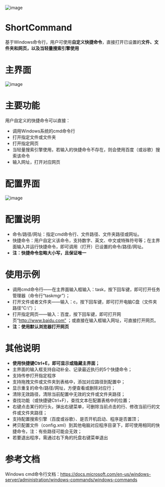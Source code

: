 ![image](https://github.com/Mengzuozhu/ReadmeImage/blob/master/ShortCommand/shortcommand.gif)
# ShortCommand
基于Windows命令行，用户可使用**自定义快捷命令**，直接打开已设置的**文件、文件夹和网页，以及当轻量搜索引擎使用**

# 主界面
![image](https://github.com/Mengzuozhu/ReadmeImage/blob/master/ShortCommand/%E4%B8%BB%E7%95%8C%E9%9D%A2.png)

# 主要功能
用户自定义的快捷命令可以直接：  
*  	调用Windows系统的cmd命令行  
*  	打开指定文件或文件夹  
*  	打开指定网页  
*  	当轻量搜索引擎使用，若输入的快捷命令不存在，则会使用百度（或谷歌）搜索该命令
*   输入网址，打开对应网页
 
# 配置界面
![image](https://github.com/Mengzuozhu/ReadmeImage/blob/master/ShortCommand/%E9%85%8D%E7%BD%AE%E7%95%8C%E9%9D%A2.jpg)
 
# 配置说明
*  	命令/路径/网址：指定cmd命令行、文件路径、文件夹路径或网址。  
*  	快捷命令：用户自定义该命令，支持数字、英文、中文或特殊符号等；在主界面输入并运行快捷命令，即可调用（打开）已设置的命令/路径/网址。
*  	**注：快捷命令忽略大小写，且保证唯一**

# 使用示例  
*  	调用cmd命令行——在主界面输入框输入：task，按下回车键，即可打开任务管理器（命令行“taskmgr”）；  
*  	打开文件或者文件夹——输入：c，按下回车键，即可打开电脑C盘（文件夹路径“C:\”）；  
*  	打开指定网页——输入：百度，按下回车键，即可打开网页“http://www.baidu.com”  ；或直接在输入框输入网址，可直接打开网页。
*  	**注：使用默认浏览器打开网页**
 
# 其他说明
*  **使用快捷键Ctrl+E，即可显示或隐藏主界面；**   
*  	主界面的输入框支持自动补全、记录最近执行的5个快捷命令；  
*  	支持传参打开指定程序
*  	支持拖拽文件或文件夹到表格中，添加对应路径到配置中；  
*  	显示重复的命令/路径/网址，方便查看或删除对应行；  
*  	清除无效路径，清除当前配置中无效的文件或文件夹路径；  
*  	查找功能（或快捷键Ctrl+F），查找文本在配置表格中的位置；  
*  	右键点击某行的行头，弹出右键菜单，可删除当前点击的行、修改当前行的文件或文件夹路径；  
*  	支持配置搜索引擎（百度或谷歌）、是否开机启动、程序是否置顶；  
*  	拷贝配置文件（config.xml）到其他电脑对应程序目录下，即可使用相同的快捷命令，注：有些路径可能会无效；  
*  	若要退出程序，需通过右下角的托盘右键菜单退出


# 参考文档
Windows cmd命令行文档：https://docs.microsoft.com/en-us/windows-server/administration/windows-commands/windows-commands
